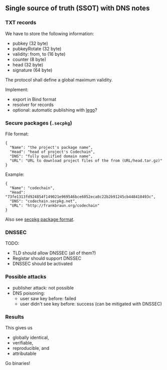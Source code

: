 Single source of truth (SSOT) with DNS notes
--------------------------------------------

### TXT records

We have to store the following information:

-   pubkey (32 byte)
-   pubkeyRotate (32 byte)
-   validity: from, to (16 byte)
-   counter (8 byte)
-   head (32 byte)
-   signature (64 byte)

The protocol shall define a global maximum validity.

Implement:

-   export in Bind format
-   resolver for records
-   optional: automatic publishing with
    [lego](https://github.com/xenolf/lego)?

### Secure packages (`.secpkg`)

File format:

    {
      "Name": "the project's package name",
      "Head": "head of project's Codechain",
      "DNS": "fully qualified domain name",
      "URL": "URL to download project files of the from (URL/head.tar.gz)"
    }

Example:

    {
      "Name": "codechain",
      "Head": "73fe1313fd924854f149021e969546bce6052eca0c22b2b91245cb448410493c",
      "DNS": "codechain.secpkg.net",
      "URL": "http://frankbraun.org/codechain"
    }

Also see [secpkg package
format](https://godoc.org/github.com/frankbraun/codechain/secpkg).

### DNSSEC

TODO:

-   TLD should allow DNSSEC (all of them?)
-   Registar should support DNSSEC
-   DNSSEC should be activated

### Possible attacks

-   publisher attack: not possible
-   DNS poisoning:
    -   user saw key before: failed
    -   user didn't see key before: success (can be mitigated with
        DNSSEC)

### Results

This gives us

-   globally identical,
-   verifiable,
-   reproducible, and
-   attributable

Go binaries!
